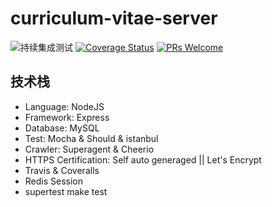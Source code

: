 # curriculum-vitae-server
![持续集成测试](https://travis-ci.org/TaylorPzreal/curriculum-vitae-server.svg?branch=master)
    [![Coverage Status](https://coveralls.io/repos/github/TaylorPzreal/curriculum-vitae-server/badge.svg)](https://coveralls.io/github/TaylorPzreal/curriculum-vitae-server)
    [![PRs Welcome](https://img.shields.io/badge/PRs-welcome-brightgreen.svg?style=flat-square)](http://makeapullrequest.com)

## 技术栈
- Language: NodeJS
- Framework: Express
- Database: MySQL
- Test: Mocha & Should & istanbul
- Crawler: Superagent & Cheerio
- HTTPS Certification: Self auto generaged || Let's Encrypt
- Travis & Coveralls
- Redis Session
- supertest make test
